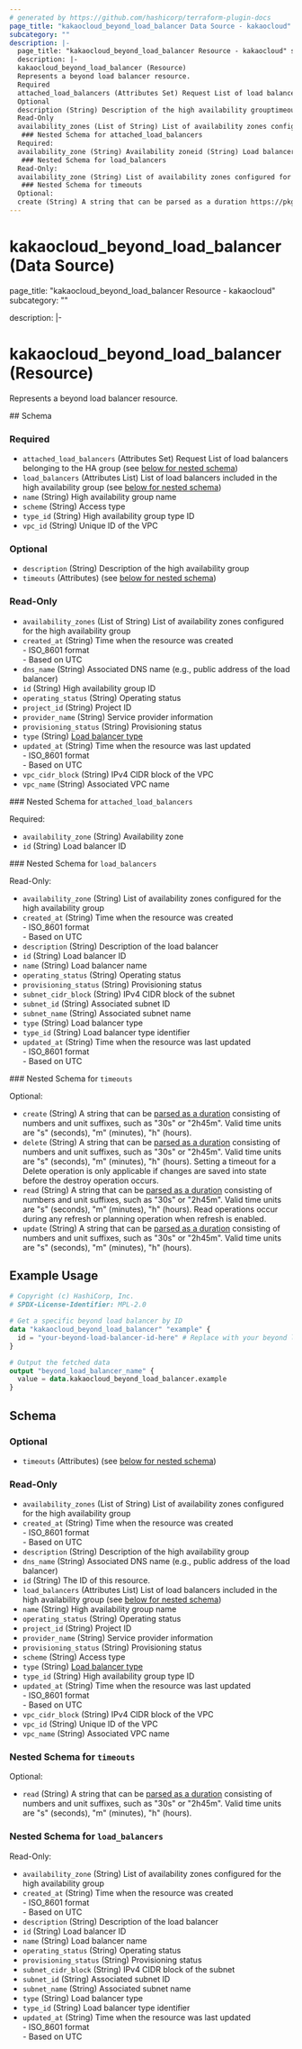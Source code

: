 ```yaml
---
# generated by https://github.com/hashicorp/terraform-plugin-docs
page_title: "kakaocloud_beyond_load_balancer Data Source - kakaocloud"
subcategory: ""
description: |-
  page_title: "kakaocloud_beyond_load_balancer Resource - kakaocloud" subcategory: ""
  description: |-
  kakaocloud_beyond_load_balancer (Resource)
  Represents a beyond load balancer resource.
  Required
  attached_load_balancers (Attributes Set) Request List of load balancers belonging to the HA group (see below for nested schema)load_balancers (Attributes List) List of load balancers included in the high availability group (see below for nested schema)name (String) High availability group namescheme (String) Access typetype_id (String) High availability group type IDvpc_id (String) Unique ID of the VPC
  Optional
  description (String) Description of the high availability grouptimeouts (Attributes) (see below for nested schema)
  Read-Only
  availability_zones (List of String) List of availability zones configured for the high availability groupcreated_at (String) Time when the resource was created  - ISO_8601 format   - Based on UTCdns_name (String) Associated DNS name (e.g., public address of the load balancer)id (String) High availability group IDoperating_status (String) Operating statusproject_id (String) Project IDprovider_name (String) Service provider informationprovisioning_status (String) Provisioning statustype (String) Load balancer type https://docs.kakaocloud.com/en/service/bns/lb/lb-overview#사용-목적에-따른-로드-밸런서-유형-제공updated_at (String) Time when the resource was last updated  - ISO_8601 format   - Based on UTCvpc_cidr_block (String) IPv4 CIDR block of the VPCvpc_name (String) Associated VPC name
   ### Nested Schema for attached_load_balancers
  Required:
  availability_zone (String) Availability zoneid (String) Load balancer ID
   ### Nested Schema for load_balancers
  Read-Only:
  availability_zone (String) List of availability zones configured for the high availability groupcreated_at (String) Time when the resource was created  - ISO_8601 format   - Based on UTCdescription (String) Description of the load balancerid (String) Load balancer IDname (String) Load balancer nameoperating_status (String) Operating statusprovisioning_status (String) Provisioning statussubnet_cidr_block (String) IPv4 CIDR block of the subnetsubnet_id (String) Associated subnet IDsubnet_name (String) Associated subnet nametype (String) Load balancer typetype_id (String) Load balancer type identifierupdated_at (String) Time when the resource was last updated  - ISO_8601 format   - Based on UTC
   ### Nested Schema for timeouts
  Optional:
  create (String) A string that can be parsed as a duration https://pkg.go.dev/time#ParseDuration consisting of numbers and unit suffixes, such as "30s" or "2h45m". Valid time units are "s" (seconds), "m" (minutes), "h" (hours).delete (String) A string that can be parsed as a duration https://pkg.go.dev/time#ParseDuration consisting of numbers and unit suffixes, such as "30s" or "2h45m". Valid time units are "s" (seconds), "m" (minutes), "h" (hours). Setting a timeout for a Delete operation is only applicable if changes are saved into state before the destroy operation occurs.read (String) A string that can be parsed as a duration https://pkg.go.dev/time#ParseDuration consisting of numbers and unit suffixes, such as "30s" or "2h45m". Valid time units are "s" (seconds), "m" (minutes), "h" (hours). Read operations occur during any refresh or planning operation when refresh is enabled.update (String) A string that can be parsed as a duration https://pkg.go.dev/time#ParseDuration consisting of numbers and unit suffixes, such as "30s" or "2h45m". Valid time units are "s" (seconds), "m" (minutes), "h" (hours).
---
```


# kakaocloud_beyond_load_balancer (Data Source)

page_title: "kakaocloud_beyond_load_balancer Resource - kakaocloud" subcategory: ""

description: |-

# kakaocloud_beyond_load_balancer (Resource)

Represents a beyond load balancer resource.

<!-- schema generated by tfplugindocs --> ## Schema

### Required

- `attached_load_balancers` (Attributes Set) Request List of load balancers belonging to the HA group (see [below for nested schema](#nestedatt--attached_load_balancers))
- `load_balancers` (Attributes List) List of load balancers included in the high availability group (see [below for nested schema](#nestedatt--load_balancers))
- `name` (String) High availability group name
- `scheme` (String) Access type
- `type_id` (String) High availability group type ID
- `vpc_id` (String) Unique ID of the VPC

### Optional

- `description` (String) Description of the high availability group
- `timeouts` (Attributes) (see [below for nested schema](#nestedatt--timeouts))

### Read-Only

- `availability_zones` (List of String) List of availability zones configured for the high availability group
- `created_at` (String) Time when the resource was created <br/> - ISO_8601 format  <br/> - Based on UTC
- `dns_name` (String) Associated DNS name (e.g., public address of the load balancer)
- `id` (String) High availability group ID
- `operating_status` (String) Operating status
- `project_id` (String) Project ID
- `provider_name` (String) Service provider information
- `provisioning_status` (String) Provisioning status
- `type` (String) [Load balancer type](https://docs.kakaocloud.com/en/service/bns/lb/lb-overview#사용-목적에-따른-로드-밸런서-유형-제공)
- `updated_at` (String) Time when the resource was last updated <br/> - ISO_8601 format  <br/> - Based on UTC
- `vpc_cidr_block` (String) IPv4 CIDR block of the VPC
- `vpc_name` (String) Associated VPC name

<a id="nestedatt--attached_load_balancers"></a> ### Nested Schema for `attached_load_balancers`

Required:

- `availability_zone` (String) Availability zone
- `id` (String) Load balancer ID

<a id="nestedatt--load_balancers"></a> ### Nested Schema for `load_balancers`

Read-Only:

- `availability_zone` (String) List of availability zones configured for the high availability group
- `created_at` (String) Time when the resource was created <br/> - ISO_8601 format  <br/> - Based on UTC
- `description` (String) Description of the load balancer
- `id` (String) Load balancer ID
- `name` (String) Load balancer name
- `operating_status` (String) Operating status
- `provisioning_status` (String) Provisioning status
- `subnet_cidr_block` (String) IPv4 CIDR block of the subnet
- `subnet_id` (String) Associated subnet ID
- `subnet_name` (String) Associated subnet name
- `type` (String) Load balancer type
- `type_id` (String) Load balancer type identifier
- `updated_at` (String) Time when the resource was last updated <br/> - ISO_8601 format  <br/> - Based on UTC

<a id="nestedatt--timeouts"></a> ### Nested Schema for `timeouts`

Optional:

- `create` (String) A string that can be [parsed as a duration](https://pkg.go.dev/time#ParseDuration) consisting of numbers and unit suffixes, such as "30s" or "2h45m". Valid time units are "s" (seconds), "m" (minutes), "h" (hours).
- `delete` (String) A string that can be [parsed as a duration](https://pkg.go.dev/time#ParseDuration) consisting of numbers and unit suffixes, such as "30s" or "2h45m". Valid time units are "s" (seconds), "m" (minutes), "h" (hours). Setting a timeout for a Delete operation is only applicable if changes are saved into state before the destroy operation occurs.
- `read` (String) A string that can be [parsed as a duration](https://pkg.go.dev/time#ParseDuration) consisting of numbers and unit suffixes, such as "30s" or "2h45m". Valid time units are "s" (seconds), "m" (minutes), "h" (hours). Read operations occur during any refresh or planning operation when refresh is enabled.
- `update` (String) A string that can be [parsed as a duration](https://pkg.go.dev/time#ParseDuration) consisting of numbers and unit suffixes, such as "30s" or "2h45m". Valid time units are "s" (seconds), "m" (minutes), "h" (hours).

## Example Usage

```terraform
# Copyright (c) HashiCorp, Inc.
# SPDX-License-Identifier: MPL-2.0

# Get a specific beyond load balancer by ID
data "kakaocloud_beyond_load_balancer" "example" {
  id = "your-beyond-load-balancer-id-here" # Replace with your beyond load balancer ID
}

# Output the fetched data
output "beyond_load_balancer_name" {
  value = data.kakaocloud_beyond_load_balancer.example
}
```

<!-- schema generated by tfplugindocs -->
## Schema

### Optional

- `timeouts` (Attributes) (see [below for nested schema](#nestedatt--timeouts))

### Read-Only

- `availability_zones` (List of String) List of availability zones configured for the high availability group
- `created_at` (String) Time when the resource was created <br/> - ISO_8601 format  <br/> - Based on UTC
- `description` (String) Description of the high availability group
- `dns_name` (String) Associated DNS name (e.g., public address of the load balancer)
- `id` (String) The ID of this resource.
- `load_balancers` (Attributes List) List of load balancers included in the high availability group (see [below for nested schema](#nestedatt--load_balancers))
- `name` (String) High availability group name
- `operating_status` (String) Operating status
- `project_id` (String) Project ID
- `provider_name` (String) Service provider information
- `provisioning_status` (String) Provisioning status
- `scheme` (String) Access type
- `type` (String) [Load balancer type](https://docs.kakaocloud.com/en/service/bns/lb/lb-overview#사용-목적에-따른-로드-밸런서-유형-제공)
- `type_id` (String) High availability group type ID
- `updated_at` (String) Time when the resource was last updated <br/> - ISO_8601 format  <br/> - Based on UTC
- `vpc_cidr_block` (String) IPv4 CIDR block of the VPC
- `vpc_id` (String) Unique ID of the VPC
- `vpc_name` (String) Associated VPC name

<a id="nestedatt--timeouts"></a>
### Nested Schema for `timeouts`

Optional:

- `read` (String) A string that can be [parsed as a duration](https://pkg.go.dev/time#ParseDuration) consisting of numbers and unit suffixes, such as "30s" or "2h45m". Valid time units are "s" (seconds), "m" (minutes), "h" (hours).


<a id="nestedatt--load_balancers"></a>
### Nested Schema for `load_balancers`

Read-Only:

- `availability_zone` (String) List of availability zones configured for the high availability group
- `created_at` (String) Time when the resource was created <br/> - ISO_8601 format  <br/> - Based on UTC
- `description` (String) Description of the load balancer
- `id` (String) Load balancer ID
- `name` (String) Load balancer name
- `operating_status` (String) Operating status
- `provisioning_status` (String) Provisioning status
- `subnet_cidr_block` (String) IPv4 CIDR block of the subnet
- `subnet_id` (String) Associated subnet ID
- `subnet_name` (String) Associated subnet name
- `type` (String) Load balancer type
- `type_id` (String) Load balancer type identifier
- `updated_at` (String) Time when the resource was last updated <br/> - ISO_8601 format  <br/> - Based on UTC
